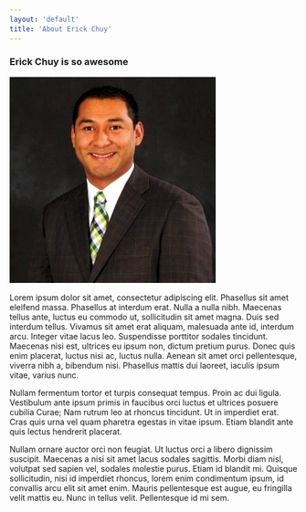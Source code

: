 ```yaml
---
layout: 'default'
title: 'About Erick Chuy'
---
```


### Erick Chuy is so awesome

![Erick Chuy](erick-chuy.jpg "Erick Chuy")

Lorem ipsum dolor sit amet, consectetur adipiscing elit. Phasellus sit
amet eleifend massa. Phasellus at interdum erat. Nulla a nulla nibh.
Maecenas tellus ante, luctus eu commodo ut, sollicitudin sit amet magna.
Duis sed interdum tellus. Vivamus sit amet erat aliquam, malesuada ante
id, interdum arcu. Integer vitae lacus leo. Suspendisse porttitor
sodales tincidunt. Maecenas nisi est, ultrices eu ipsum non, dictum
pretium purus. Donec quis enim placerat, luctus nisi ac, luctus nulla.
Aenean sit amet orci pellentesque, viverra nibh a, bibendum nisi.
Phasellus mattis dui laoreet, iaculis ipsum vitae, varius nunc.

Nullam fermentum tortor et turpis consequat tempus. Proin ac dui ligula.
Vestibulum ante ipsum primis in faucibus orci luctus et ultrices posuere
cubilia Curae; Nam rutrum leo at rhoncus tincidunt. Ut in imperdiet
erat. Cras quis urna vel quam pharetra egestas in vitae ipsum. Etiam
blandit ante quis lectus hendrerit placerat.

Nullam ornare auctor orci non feugiat. Ut luctus orci a libero dignissim
suscipit. Maecenas a nisi sit amet lacus sodales sagittis. Morbi diam
nisl, volutpat sed sapien vel, sodales molestie purus. Etiam id blandit
mi. Quisque sollicitudin, nisi id imperdiet rhoncus, lorem enim
condimentum ipsum, id convallis arcu elit sit amet enim. Mauris
pellentesque est augue, eu fringilla velit mattis eu. Nunc in tellus
velit. Pellentesque id mi sem.
